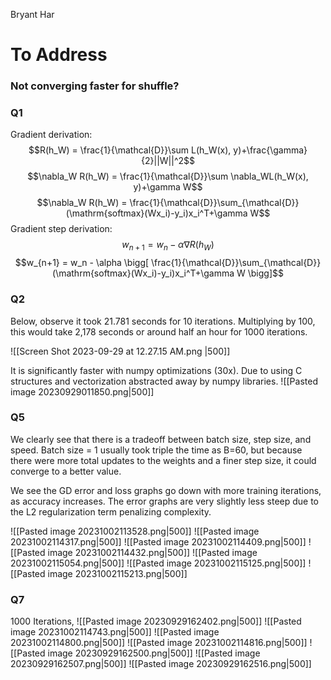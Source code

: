 Bryant Har
# To Address
### Not converging faster for shuffle?


### Q1
Gradient derivation:
$$R(h_W) = \frac{1}{\mathcal{D}}\sum L(h_W(x), y)+\frac{\gamma}{2}||W||^2$$
$$\nabla_W R(h_W) = \frac{1}{\mathcal{D}}\sum \nabla_WL(h_W(x), y)+\gamma W$$
$$\nabla_W R(h_W) = \frac{1}{\mathcal{D}}\sum_{\mathcal{D}} (\mathrm{softmax}(Wx_i)-y_i)x_i^T+\gamma W$$
Gradient step derivation:
$$w_{n+1} = w_n - \alpha \nabla R(h_W)$$
$$w_{n+1} = w_n - \alpha \bigg[ 
\frac{1}{\mathcal{D}}\sum_{\mathcal{D}} (\mathrm{softmax}(Wx_i)-y_i)x_i^T+\gamma W
\bigg]$$
### Q2
Below, observe it took 21.781 seconds for 10 iterations. Multiplying by 100, this would take 2,178 seconds or around half an hour for 1000 iterations.

![[Screen Shot 2023-09-29 at 12.27.15 AM.png |500]]


It is significantly faster with numpy optimizations (30x). Due to using C structures and vectorization abstracted away by numpy libraries.
![[Pasted image 20230929011850.png|500]]

### Q5
We clearly see that there is a tradeoff between batch size, step size, and speed. Batch size = 1 usually took triple the time as B=60, but because there were more total updates to the weights and a finer step size, it could converge to a better value.

We see the GD error and loss graphs go down with more training iterations, as accuracy increases. The error graphs are very slightly less steep due to the L2 regularization term penalizing complexity.

![[Pasted image 20231002113528.png|500]]
![[Pasted image 20231002114317.png|500]]
![[Pasted image 20231002114409.png|500]]
![[Pasted image 20231002114432.png|500]]
![[Pasted image 20231002115054.png|500]]
![[Pasted image 20231002115125.png|500]]
![[Pasted image 20231002115213.png|500]]



### Q7
1000 Iterations,
![[Pasted image 20230929162402.png|500]]
![[Pasted image 20231002114743.png|500]]
![[Pasted image 20231002114800.png|500]]
![[Pasted image 20231002114816.png|500]]
![[Pasted image 20230929162500.png|500]]
![[Pasted image 20230929162507.png|500]]
![[Pasted image 20230929162516.png|500]]
